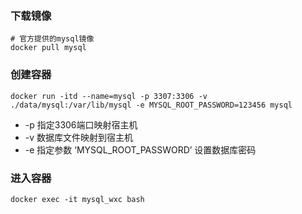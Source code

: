 ### 下载镜像
```
# 官方提供的mysql镜像
docker pull mysql
```
### 创建容器
```
docker run -itd --name=mysql -p 3307:3306 -v ./data/mysql:/var/lib/mysql -e MYSQL_ROOT_PASSWORD=123456 mysql
```
- -p 指定3306端口映射宿主机
- -v 数据库文件映射到宿主机
- -e 指定参数 ‘MYSQL_ROOT_PASSWORD’ 设置数据库密码

### 进入容器
```
docker exec -it mysql_wxc bash
```
